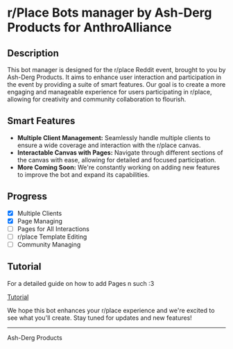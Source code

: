 # r/Place Bots manager by Ash-Derg Products for AnthroAlliance

## Description

This bot manager is designed for the r/place Reddit event, brought to you by Ash-Derg Products. It aims to enhance user interaction and participation in the event by providing a suite of smart features. Our goal is to create a more engaging and manageable experience for users participating in r/place, allowing for creativity and community collaboration to flourish.

## Smart Features

- **Multiple Client Management:** Seamlessly handle multiple clients to ensure a wide coverage and interaction with the r/place canvas.
- **Interactable Canvas with Pages:** Navigate through different sections of the canvas with ease, allowing for detailed and focused participation.
- **More Coming Soon:** We're constantly working on adding new features to improve the bot and expand its capabilities.

## Progress

- [x] Multiple Clients
- [x] Page Managing
- [ ] Pages for All Interactions
- [ ] r/place Template Editing
- [ ] Community Managing

## Tutorial

For a detailed guide on how to add Pages n such :3

[Tutorial](https://github.com/AshTheDergy/AnthroAlliance/tree/main/Example/TUTORIAL.md)

We hope this bot enhances your r/place experience and we're excited to see what you'll create. Stay tuned for updates and new features!

---
Ash-Derg Products
